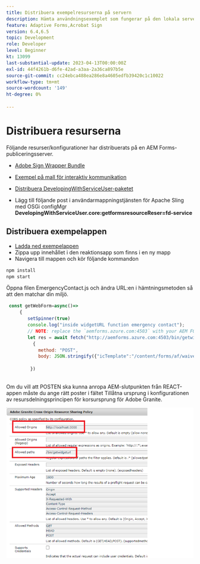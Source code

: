 ```yaml
---
title: Distribuera exempelresurserna på servern
description: Hämta användningsexemplet som fungerar på den lokala servern
feature: Adaptive Forms,Acrobat Sign
version: 6.4,6.5
topic: Development
role: Developer
level: Beginner
kt: 13099
last-substantial-update: 2023-04-13T00:00:00Z
exl-id: 44f4261b-d6fe-42ad-a3aa-2a36ca897b5e
source-git-commit: cc24ebca488ea286e8a4605edfb39420c1c10022
workflow-type: tm+mt
source-wordcount: '149'
ht-degree: 0%

---
```


# Distribuera resurserna

Följande resurser/konfigurationer har distribuerats på en AEM Forms-publiceringsserver.

* [Adobe Sign Wrapper Bundle](assets/AcrobatSign.core-1.0.0-SNAPSHOT.jar)

* [Exempel på mall för interaktiv kommunikation](assets/waiver-interactive-communication.zip)
* [Distribuera DevelopingWithServiceUser-paketet](https://experienceleague.adobe.com/docs/experience-manager-learn/assets/developingwithserviceuser.zip)
* Lägg till följande post i användarmappningstjänsten för Apache Sling med OSGi configMgr
  **DevelopingWithServiceUser.core:getformsresourceReser=fd-service**

## Distribuera exempelappen

* [Ladda ned exempelappen](assets/mult-step-form1.zip)
* Zippa upp innehållet i den reaktionsapp som finns i en ny mapp
* Navigera till mappen och kör följande kommandon

```java
npm install
npm start
```

Öppna filen EmergencyContact.js och ändra URL:en i hämtningsmetoden så att den matchar din miljö.


```javascript
 const getWebForm=async()=>
     {
        setSpinner(true)
        console.log("inside widgetURL function emergency contact");
        // NOTE: replace the `aemforms.azure.com:4503` with your AEM FORM server
        let res = await fetch("http://aemforms.azure.com:4503/bin/getwidgeturl",
          {
            method: "POST",
            body: JSON.stringify({"icTemplate":"/content/forms/af/waiver/waiver/channels/print","waiver":formData})
                     
         })
 
```

Om du vill att POSTEN ska kunna anropa AEM-slutpunkten från REACT-appen måste du ange rätt poster i fältet Tillåtna ursprung i konfigurationen av resursdelningsprincipen för korsursprung för Adobe Granite.

![cors-setting](assets/cors-settings.png)
